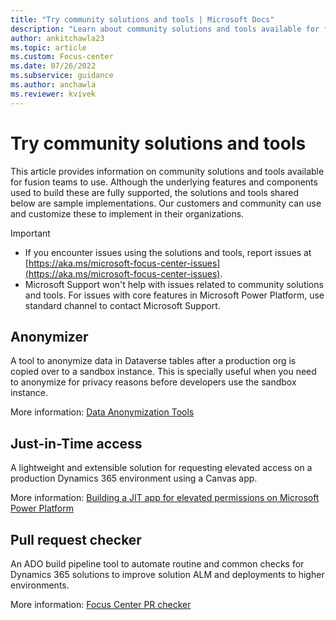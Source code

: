 ```yaml
---
title: "Try community solutions and tools | Microsoft Docs"
description: "Learn about community solutions and tools available for fusion teams to use."
author: ankitchawla23
ms.topic: article
ms.custom: Focus-center
ms.date: 07/26/2022
ms.subservice: guidance
ms.author: anchawla
ms.reviewer: kvivek
---
```


# Try community solutions and tools

This article provides information on community solutions and tools available for fusion teams to use. Although the underlying features and components used to build these are fully supported, the solutions and tools shared below are sample implementations. Our customers and community can use and customize these to implement in their organizations.

> [!IMPORTANT]
> - If you encounter issues using the solutions and tools, report issues at [https://aka.ms/microsoft-focus-center-issues](https://aka.ms/microsoft-focus-center-issues).
> - Microsoft Support won't help with issues related to community solutions and tools. For issues with core features in Microsoft Power Platform, use standard channel to contact Microsoft Support.

## Anonymizer
A tool to anonymize data in Dataverse tables after a production org is copied over to a sandbox instance. This is specially useful when you need to anonymize for privacy reasons before developers use the sandbox instance.

More information: [Data Anonymization Tools](https://github.com/microsoft/Microsoft-Focus-Center/tree/main/Tools/Anonymization)

## Just-in-Time access

A lightweight and extensible solution for requesting elevated access on a production Dynamics 365 environment using a Canvas app.

More information: [Building a JIT app for elevated permissions on Microsoft Power Platform](https://powerapps.microsoft.com/en-us/blog/building-a-jit-app-for-elevated-permissions-on-microsoft-power-platform)

## Pull request checker

An ADO build pipeline tool to automate routine and common checks for Dynamics 365 solutions to improve solution ALM and deployments to higher environments.

More information: [Focus Center PR checker](https://github.com/microsoft/Microsoft-Focus-Center/tree/main/Tools/FocusCenterPRChecker)
